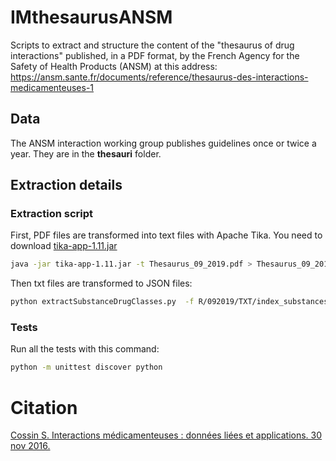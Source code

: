 # IMthesaurusANSM
Scripts to extract and structure the content of the "thesaurus of drug interactions" published, in a PDF format, by the French Agency for the Safety of Health Products (ANSM) at this address: https://ansm.sante.fr/documents/reference/thesaurus-des-interactions-medicamenteuses-1

## Data
The ANSM interaction working group publishes guidelines once or twice a year. They are in the  **thesauri** folder.  

## Extraction details
### Extraction script

First, PDF files are transformed into text files with Apache Tika. 
You need to download [tika-app-1.11.jar](https://archive.apache.org/dist/tika/tika-app-1.11.jar) 

```bash
java -jar tika-app-1.11.jar -t Thesaurus_09_2019.pdf > Thesaurus_09_2019.txt
```

Then txt files are transformed to JSON files:
```bash
python extractSubstanceDrugClasses.py  -f R/092019/TXT/index_substances092019.txt
```

### Tests
Run all the tests with this command: 
```bash
python -m unittest discover python
```

# Citation 
[Cossin S. Interactions médicamenteuses : données liées et applications. 30 nov 2016.](https://dumas.ccsd.cnrs.fr/dumas-01442668)




